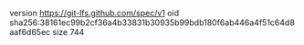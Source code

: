 version https://git-lfs.github.com/spec/v1
oid sha256:38161ec99b2cf36a4b33831b30935b99bdb180f6ab446a4f51c64d8aaf6d65ec
size 744
